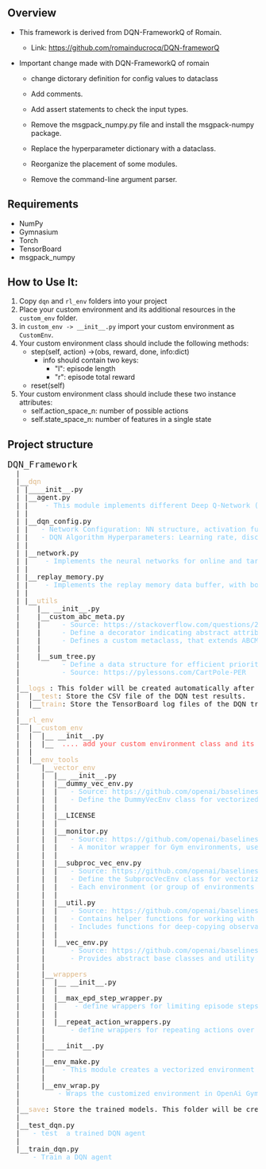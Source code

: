 ## Overview 
- This framework is derived from DQN-FrameworkQ of Romain.
    - Link: https://github.com/romainducrocq/DQN-frameworQ 

- Important change made with DQN-FrameworkQ of romain 
    - change dictorary definition for config values to dataclass

    - Add comments.
    - Add assert statements to check the input types.
    - Remove the msgpack_numpy.py file and install the msgpack-numpy package.
    - Replace the hyperparameter dictionary with a dataclass.
    - Reorganize the placement of some modules.
    - Remove the command-line argument parser.


## Requirements 
- NumPy
- Gymnasium
- Torch
- TensorBoard
- msgpack_numpy


## How to Use It:
1. Copy `dqn` and `rl_env` folders into your project
2. Place your custom environment and its additional resources in the `custom_env` folder.
3. in `custom_env -> __init__.py` import your custom environment as `CustomEnv`.
4. Your custom environment class should include the following methods:
    - step(self, action) ->(obs, reward, done, info:dict)
        - info should contain two keys:
            - "l": episode length
            - "r": episode total reward
    - reset(self)
5. Your custom environment class should include these two instance attributes:
    - self.action_space_n: number of possible actions
    - self.state_space_n: number of features in a single state

## Project structure 
<pre>
<span style="font-size: 18px">DQN_Framework</span>
  |
  |__<span style="color:#DEB887">dqn</span>
  | |____init__.py
  | |__agent.py
  | |   <span style="color:#87CEFA;font-size: 14px"> - This module implements different Deep Q-Network (DQN) algorithms </span>
  | |
  | |__dqn_config.py
  | |   <span style="color:#87CEFA;font-size: 14px">- Network Configuration: NN structure, activation functions, optimizer, etc.</span>
  | |   <span style="color:#87CEFA;font-size: 14px">- DQN Algorithm Hyperparameters: Learning rate, discount factor, etc.</span>
  | |
  | |__network.py
  | |   <span style="color:#87CEFA;font-size: 14px"> - Implements the neural networks for online and target Q-networks, with both simple and dueling architectures,</span>
  | |
  | |__replay_memory.py
  | |   <span style="color:#87CEFA;font-size: 14px"> - Implements the replay memory data buffer, with both uniform and prioritized transition sampling</span>
  | |
  | |__<span style="color:#DEB887">utils</span>
  |    |__ __init__.py
  |    |__custom_abc_meta.py
  |    |    <span style="color:#87CEFA;font-size: 14px"> - Source: https://stackoverflow.com/questions/23831510/abstract-attribute-not-property</span>
  |    |    <span style="color:#87CEFA;font-size: 14px"> - Define a decorator indicating abstract attribute</span>
  |    |    <span style="color:#87CEFA;font-size: 14px"> - Defines a custom metaclass, that extends ABCMeta to support abstract attributes</span>
  |    |
  |    |__sum_tree.py  
  |         <span style="color:#87CEFA;font-size: 14px"> - Define a data structure for efficient prioritized sampling.</span>
  |         <span style="color:#87CEFA;font-size: 14px"> - Source: https://pylessons.com/CartPole-PER</span>  
  |  
  |__<span style="color:#DEB887">logs</span> : This folder will be created automatically after the training begins.
  |  |__<span style="color:#DEB887">test</span>: Store the CSV file of the DQN test results. 
  |  |__<span style="color:#DEB887">train</span>: Store the TensorBoard log files of the DQN training.
  |
  |__<span style="color:#DEB887">rl_env</span>
  |  |__<span style="color:#DEB887">custom_env</span>
  |  |  |__ __init__.py
  |  |  |__  <span style="color:#FF4D4D">.... add your custom environment class and its additional resources here.</span> 
  |  |  
  |  |__<span style="color:#DEB887">env_tools</span>
  |     |__<span style="color:#DEB887">vector_env</span>
  |     |  |__ __init__.py
  |     |  |__dummy_vec_env.py
  |     |  |  <span style="color:#87CEFA;font-size: 14px"> - Source: https://github.com/openai/baselines/blob/master/baselines/common/vec_env/dummy_vec_env.py </span>
  |     |  |  <span style="color:#87CEFA;font-size: 14px"> - Define the DummyVecEnv class for vectorized environment that runs all environments Sequentialy in a single process  </span>
  |     |  |
  |     |  |__LICENSE
  |     |  |
  |     |  |__monitor.py
  |     |  |  <span style="color:#87CEFA;font-size: 14px"> - Source: https://github.com/openai/baselines/blob/master/baselines/bench/monitor.py </span>
  |     |  |  <span style="color:#87CEFA;font-size: 14px"> - A monitor wrapper for Gym environments, used for tracking and recording episode statistics : episode reward, length, time and other data.</span>
  |     |  |
  |     |  |__subproc_vec_env.py
  |     |  |  <span style="color:#87CEFA;font-size: 14px"> - Source: https://github.com/openai/baselines/blob/master/baselines/common/vec_env/subproc_vec_env.py</span>
  |     |  |  <span style="color:#87CEFA;font-size: 14px"> - Define the SubprocVecEnv class for vectorized environment that runs all environments in parallel using separate subprocesses</span>
  |     |  |  <span style="color:#87CEFA;font-size: 14px"> - Each environment (or group of environments , see `in_series` parameter) runs in its own Python subprocess</span>
  |     |  |
  |     |  |__util.py
  |     |  |  <span style="color:#87CEFA;font-size: 14px"> - Source: https://github.com/openai/baselines/blob/master/baselines/common/vec_env/util.py</span>
  |     |  |  <span style="color:#87CEFA;font-size: 14px"> - Contains helper functions for working with vectorized environments </span>
  |     |  |  <span style="color:#87CEFA;font-size: 14px"> - Includes functions for deep-copying observation dictionaries, converting observations, and extracting information from observation spaces</span>
  |     |  |
  |     |  |__vec_env.py
  |     |     <span style="color:#87CEFA;font-size: 14px"> - Source: https://github.com/openai/baselines/blob/master/baselines/common/vec_env/vec_env.py</span>
  |     |     <span style="color:#87CEFA;font-size: 14px"> - Provides abstract base classes and utility functions for vectorized environment that handle multiple environments simultaneously </span>
  |     |  
  |     |__<span style="color:#DEB887">wrappers</span>
  |     |  |__ __init__.py
  |     |  |
  |     |  |__max_epd_step_wrapper.py
  |     |  |   <span style="color:#87CEFA;font-size: 14px"> - define wrappers for limiting episode steps. </span>
  |     |  |
  |     |  |__repeat_action_wrappers.py
  |     |     <span style="color:#87CEFA;font-size: 14px"> - define wrappers for repeating actions over multiple steps. </span>
  |     |
  |     |__ __init__.py
  |     |  
  |     |__env_make.py
  |     |   <span style="color:#87CEFA;font-size: 14px"> - This module creates a vectorized environment with optional action repetition and maximum episode step limits.</span>
  |     |
  |     |__env_wrap.py
  |        <span style="color:#87CEFA;font-size: 14px"> - Wraps the customized environment in OpenAi Gym, </span>
  |
  |__<span style="color:#DEB887">save</span>: Store the trained models. This folder will be created automatically after the training begins 
  |  
  |__test_dqn.py
  |  <span style="color:#87CEFA;font-size: 14px"> - test  a trained DQN agent </span> 
  |
  |__train_dqn.py
     <span style="color:#87CEFA;font-size: 14px"> - Train a DQN agent </span>
  
